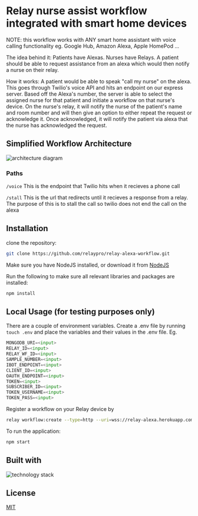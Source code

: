 # Relay nurse assist workflow integrated with smart home devices
NOTE: this workflow works with ANY smart home assistant with voice calling functionality eg. Google Hub, Amazon Alexa, Apple HomePod ...

The idea behind it: Patients have Alexas. Nurses have Relays. A patient should be able to request assistance from an alexa which would then notify a nurse on their relay.

How it works: A patient would be able to speak "call my nurse" on the alexa. This goes through Twilio's voice API and hits an endpoint on our express server. Based off the Alexa's number, the server is able to select the assigned nurse for that patient and initiate a workflow on that nurse's device. On the nurse's relay, it will notify the nurse of the patient's name and room number and will then give an option to either repeat the request or acknowledge it. Once acknowledged, it will notify the patient via alexa that the nurse has acknowledged the request.

## Simplified Workflow Architecture
![architecture diagram](https://github.com/relaypro/relay-alexa-workflow/blob/master/assets/arch-diagram.png)
### Paths
`/voice` This is the endpoint that Twilio hits when it recieves a phone call

`/stall` This is the url that redirects until it recieves a response from a relay. The purpose of this is to stall the call so twilio does not end the call on the alexa

## Installation

clone the repository: 

```bash
git clone https://github.com/relaypro/relay-alexa-workflow.git
```

Make sure you have NodeJS installed, or download it from [NodeJS](https://nodejs.org/en/download/)

Run the following to make sure all relevant libraries and packages are installed:
```bash
npm install
```


## Local Usage (for testing purposes only)

There are a couple of environment variables. Create a .env file by running `touch .env` and place the variables and their values in the .env file.
Eg. 
```python
MONGODB_URI=<input>
RELAY_ID=<input>
RELAY_WF_ID=<input>
SAMPLE_NUMBER=<input>
IBOT_ENDPOINT=<input>
CLIENT_ID=<input>
OAUTH_ENDPOINT=<input>
TOKEN=<input>
SUBSCRIBER_ID=<input>
TOKEN_USERNAME=<input>
TOKEN_PASS=<input>
```

Register a workflow on your Relay device by

```bash
relay workflow:create --type=http --uri=wss://relay-alexa.herokuapp.com/alexa --name nurse-assist <device_id>
```

To run the application: 
```bash
npm start
```

## Built with
![technology stack](https://github.com/relaypro/relay-alexa-workflow/blob/master/assets/stack.png)

## License
[MIT](https://choosealicense.com/licenses/mit/)

